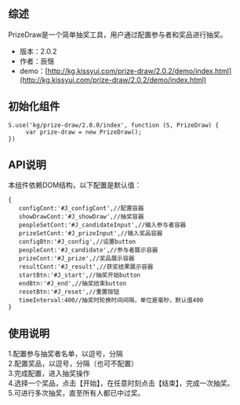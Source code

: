 ## 综述

PrizeDraw是一个简单抽奖工具，用户通过配置参与者和奖品进行抽奖。

* 版本：2.0.2
* 作者：辰惬
* demo：[http://kg.kissyui.com/prize-draw/2.0.2/demo/index.html](http://kg.kissyui.com/prize-draw/2.0.2/demo/index.html)

## 初始化组件
		
    S.use('kg/prize-draw/2.0.0/index', function (S, PrizeDraw) {
         var prize-draw = new PrizeDraw();
    })
	
	

## API说明
本组件依赖DOM结构，以下配置是默认值：  
	
	{
       configCont:'#J_configCont',//配置容器
       showDrawCont:'#J_showDraw',//抽奖容器
       peopleSetCont:'#J_candidateInput',//输入参与者容器
       prizeSetCont:'#J_prizeInput',//输入奖品容器
       configBtn:'#J_config',//设置button
       peopleCont:'#J_candidate',//参与者展示容器
       prizeCont:'#J_prize',//奖品展示容器
       resultCont:'#J_result',//获奖结果展示容器
       startBtn:'#J_start',//抽奖开始button
       endBtn:'#J_end',//抽奖结束button
       resetBtn:'#J_reset',//重置按钮
       timeInterval:400//抽奖时轮换时间间隔，单位是毫秒，默认值400
    }  
    
## 使用说明  
1.配置参与抽奖者名单，以逗号，分隔  
2.配置奖品，以逗号，分隔（也可不配置）  
3.完成配置，进入抽奖操作  
4.选择一个奖品，点击【开始】，在任意时刻点击【结束】，完成一次抽奖。  
5.可进行多次抽奖，直至所有人都已中过奖。